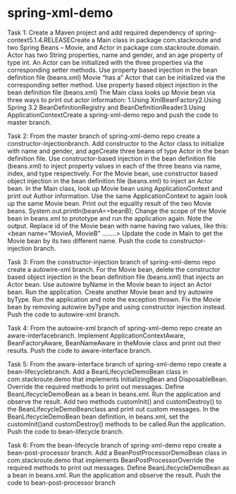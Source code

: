 # spring-xml-demo

Task 1: Create a Maven project and add required dependency of spring-context5.1.4.RELEASECreate a Main class in package com.stackroute and two Spring Beans –  Movie, and Actor in package com.stackroute.domain. Actor has two String properties, name and gender, and an age property of type int. 
An Actor can be initialized with the three properties via the corresponding setter methods. Use property based injection in the bean definition file (beans.xml) Movie “has a” Actor that can be initialized via the corresponding setter method. Use property based object injection in the bean definition file (beans.xml) The Main class looks up Movie bean via three ways to print out actor information: 1.Using XmlBeanFactory2.Using Spring 3.2 BeanDefinitionRegistry and BeanDefinitionReader3.Using ApplicationContextCreate a spring-xml-demo repo and push the code to master branch. 

Task 2: From the master branch of spring-xml-demo repo create a constructor-injectionbranch. Add constructor to the Actor class to initialize with name and gender, and ageCreate three beans of type Actor in the bean definition file.  Use constructor-based injection in the bean definition file (beans.xml) to inject property values in each of the three beans via name, index, and type respectively. For the Movie bean, use constructor based object injection in the bean definition file (beans.xml) to inject an Actor bean. In the Main class, look up Movie bean using ApplicationContext and print out Author information. Use the same ApplicationContext to again look up the same Movie bean. Print out the equality result of the two Movie beans. System.out.println(beanA==beanB); Change the scope of the Movie bean in beans.xml to prototype and run the application again. Note the output. Replace id of the Movie bean with name having two values, like this: 
<bean name=”MovieA, MovieB” ........> Update the code in Main to get the Movie bean by its two different name. Push the code to constructor-injection branch. 

Task 3: From the constructor-injection branch of spring-xml-demo repo create a autowire-xml branch. For the Movie bean, delete the constructor based object injection in the bean definition file (beans.xml) that injects an Actor bean. Use autowire byName in the Movie bean to inject an Actor bean. Run the application. Create another Movie bean and try autowire byType. Run the application and note the exception thrown. Fix the Movie bean by removing autowire byType and using constructor injection instead. Push the code to autowire-xml branch. 

Task 4: From the autowire-xml branch of spring-xml-demo repo create an aware-interfacebranch. Implement ApplicationContextAware, BeanFactoryAware, BeanNameAware in theMovie class and print out their results. Push the code to aware-interface branch. 

Task 5: From the aware-interface branch of spring-xml-demo repo create a bean-lifecyclebranch. Add a BeanLifecycleDemoBean class in com.stackroute.demo that implements InitializingBean and DisposableBean. Override the required methods to print out messages. Define BeanLifecycleDemoBean as a bean in beans.xml. Run the application and observe the result. 
Add two methods customInit() and customDestroy() to the  BeanLifecycleDemoBeanclass and print out custom messages. In the BeanLifecycleDemoBean bean definition, in beans.xml, set the customInit()and customDestroy() methods to be called.Run the application. Push the code to bean-lifecycle branch. 

Task 6: From the bean-lifecycle branch of spring-xml-demo repo create a bean-post-processor branch. Add a BeanPostProcessorDemoBean class in com.stackroute.demo that implements BeanPostProcessorOverride the required methods to print out messages. Define BeanLifecycleDemoBean as a bean in beans.xml. Run the application and observe the result. Push the code to bean-post-processor branch
